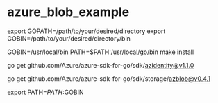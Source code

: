 # azure_blob_example


export GOPATH=/path/to/your/desired/directory
export GOBIN=/path/to/your/desired/directory/bin

GOBIN=/usr/local/bin PATH=$PATH:/usr/local/go/bin make install


go get github.com/Azure/azure-sdk-for-go/sdk/azidentity@v1.1.0 

go get github.com/Azure/azure-sdk-for-go/sdk/storage/azblob@v0.4.1

export PATH=$PATH:$GOBIN
